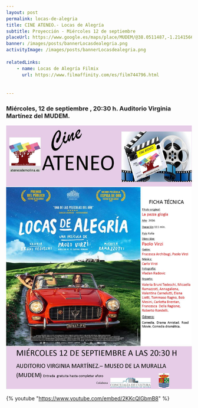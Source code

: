 ```yaml
---
layout: post
permalink: locas-de-alegria
title: CINE ATENEO.- Locas de Alegría
subtitle: Proyección - Miércoles 12 de septiembre
placeUrl: https://www.google.es/maps/place/MUDEM/@38.0511487,-1.2141566,15z/data=!4m5!3m4!1s0x0:0xde6031502e1b4fbc!8m2!3d38.0511487!4d-1.2141566
banner: /images/posts/bannerLocasdealegria.png
activityImage: /images/posts/bannerLocasdealegria.png

relatedLinks: 
    - name: Locas de Alegría Filmix
      url: https://www.filmaffinity.com/es/film744796.html


---
```


### Miércoles, 12 de septiembre , 20:30 h. Auditorio Virginia Martínez del MUDEM.

![cartel](/images/posts/locasdealegria.jpg)


{% youtube "https://www.youtube.com/embed/2KKcQlGbmB8" %}

